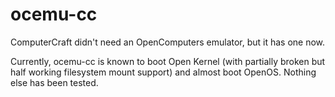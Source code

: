 # ocemu-cc
ComputerCraft didn't need an OpenComputers emulator, but it has one now.

Currently, ocemu-cc is known to boot Open Kernel (with partially broken but half working filesystem mount support) and almost boot OpenOS. Nothing else has been tested.
